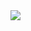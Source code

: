 <img src="https://github-readme-streak-stats.herokuapp.com/?user=joshfermin" />

<!-- <img align="center" src="https://github-readme-stats.vercel.app/api?username=joshfermin&show_icons=true" />
<img align="center" src="https://github-readme-stats.vercel.app/api/top-langs/?username=joshfermin&layout=compact" />
 -->

<!--
**joshfermin/joshfermin** is a ✨ _special_ ✨ repository because its `README.md` (this file) appears on your GitHub profile.

Here are some ideas to get you started:

- 🔭 I’m currently working on ...
- 🌱 I’m currently learning ...
- 👯 I’m looking to collaborate on ...
- 🤔 I’m looking for help with ...
- 💬 Ask me about ...
- 📫 How to reach me: ...
- 😄 Pronouns: ...
- ⚡ Fun fact: ...
-->
